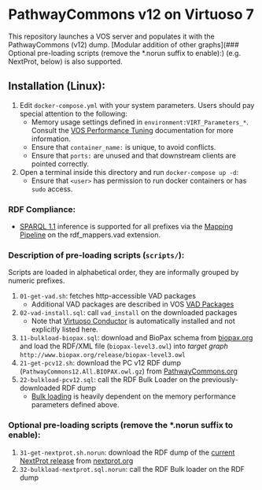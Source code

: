# PathwayCommons v12 on Virtuoso 7

This repository launches a VOS server and populates it with the PathwayCommons (v12) dump.  [Modular addition of other graphs](### Optional pre-loading scripts (remove the *.norun suffix to enable):) (e.g. NextProt, below) is also supported.  

## Installation (Linux):
1. Edit `docker-compose.yml` with your system parameters.  Users should pay special attention to the following:
    * Memory usage settings defined in `environment:VIRT_Parameters_*`.  Consult the [VOS Performance Tuning](https://vos.openlinksw.com/owiki/wiki/VOS/VirtRDFPerformanceTuning) documentation for more information. 
    * Ensure that `container_name:` is unique, to avoid conflicts.
    * Ensure that `ports:` are unused and that downstream clients are pointed correctly.
2. Open a terminal inside this directory and run `docker-compose up -d`:
    * Ensure that `<user>` has permission to run docker containers or has `sudo` access.

### RDF Compliance:
* [SPARQL 1.1](https://www.w3.org/TR/sparql11-query/) inference is supported for all prefixes via the [Mapping Pipeline](https://docs.openlinksw.com/virtuoso/virtuosospongerworkpr/) on the rdf_mappers.vad extension.

### Description of pre-loading scripts (`scripts/`):
Scripts are loaded in alphabetical order, they are informally grouped by numeric prefixes.  
1. `01-get-vad.sh`: fetches http-accessible VAD packages
    * Additional VAD packages are described in VOS [VAD Packages](https://vos.openlinksw.com/owiki/wiki/VOS/VOSDownload#VAD%20Packages)
2. `02-vad-install.sql`: call `vad_install` on the downloaded packages
    * Note that [Virtuoso Conductor](http://demo.openlinksw.com/conductor/) is automatically installed and not explicitly listed here.
3. `11-bulkload-biopax.sql`: download and BioPax schema from [biopax.org](http://www.biopax.org/release) and load the RDF/XML file (`biopax-level3.owl`) into *target graph* `http://www.biopax.org/release/biopax-level3.owl`
4. `21-get-pcv12.sh`: download the PC v12 RDF dump (`PathwayCommons12.All.BIOPAX.owl.gz`) from [PathwayCommons.org](https://www.pathwaycommons.org/)
5. `22-bulkload-pcv12.sql`: call the RDF Bulk Loader on the previously-downloaded RDF dump
    * [Bulk loading](https://vos.openlinksw.com/owiki/wiki/VOS/VirtBulkRDFLoader) is heavily dependent on the memory performance parameters defined above.

### Optional pre-loading scripts (remove the *.norun suffix to enable):
1. `31-get-nextprot.sh.norun`: download the RDF dump of the [current NextProt release](https://download.nextprot.org/pub/current_release/rdf/ttl/) from [nextprot.org](https://download.nextprot.org)
2. `32-bulkload-nextprot.sql.norun`: call the RDF Bulk loader on the RDF dump
